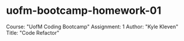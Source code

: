 # uofm-bootcamp-homework-01
Course: "UofM Coding Bootcamp"
Assignment: 1
Author: "Kyle Kleven"
Title: "Code Refactor"

